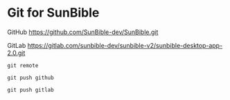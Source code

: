 # Git for SunBible

GitHub
https://github.com/SunBible-dev/SunBible.git

GitLab
https://gitlab.com/sunbible-dev/sunbible-v2/sunbible-desktop-app-2.0.git

```
git remote

git push github

git push gitlab

```